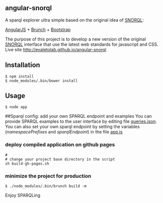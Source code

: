 ## angular-snorql
A sparql explorer ultra simple based on the original idea of [SNORQL](https://github.com/kurtjx/SNORQL):

[AngularJS](http://angularjs.org) + [Brunch](http://brunch.io) + [Bootstrap](http://twitter.github.com/bootstrap/)

The purpose of this project is to develop a new version of the original [SNORQL](https://github.com/kurtjx/SNORQL) interface that use the latest web standards for javascript and CSS. Live site http://evaletolab.github.io/angular-snorql

## Installation
```
$ npm install
$ node_modules/.bin/bower install
```
## Usage
```
$ node app
```

##Sparql config: add your own SPARQL endpoint and examples
You can provide SPARQL examples to the user interface by editing file [queries.json](app/assets/queries.json). 
You can also set your own sparql endpoint by setting the variables (*namespacePrefixes* and *sparqlEndpoint*) in the file  [app.js](app/js/app.factory.js) 

### deploy compiled application on github pages
```
#
# change your project base directory in the script
sh build-gh-pages.sh
```
 
### minimize the project for production
```
$ ./node_modules/.bin/brunch build -m
```


Enjoy SPARQLing
